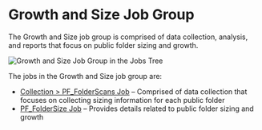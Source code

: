 # Growth and Size Job Group

The Growth and Size job group is comprised of data collection, analysis, and reports that focus on public folder sizing and growth.

![Growth and Size Job Group in the Jobs Tree](/img/product_docs/accessanalyzer/accessanalyzer/enterpriseauditor/admin/hostmanagement/jobstree.png)

The jobs in the Growth and Size job group are:

- [Collection > PF\_FolderScans Job](/docs/accessanalyzer/accessanalyzer/enterpriseauditor/solutions/exchange/publicfolders/growthsize/pf_folderscans.md) – Comprised of data collection that focuses on collecting sizing information for each public folder
- [PF\_FolderSize Job](/docs/accessanalyzer/accessanalyzer/enterpriseauditor/solutions/exchange/publicfolders/growthsize/pf_foldersize.md) – Provides details related to public folder sizing and growth
